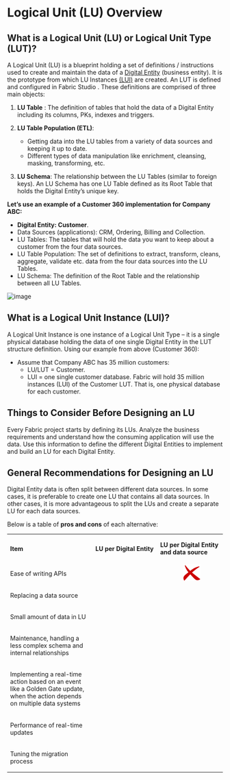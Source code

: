 # Logical Unit (LU) Overview

## What is a Logical Unit (LU) or Logical Unit Type (LUT)?
A Logical Unit (LU) is a blueprint holding a set of definitions / instructions used to create and maintain the data of a [Digital Entity](https://github.com/k2view-academy/K2View-Academy/blob/master/articles/fabric%20overview/fabric%20glossary.md#digital-entity)  (business entity). It is the prototype from which LU Instances [(LUI)](https://github.com/k2view-academy/K2View-Academy/blob/master/articles/fabric%20overview/fabric%20glossary.md#lui)  are created. 
An LUT is defined and configured in Fabric Studio . These definitions are comprised of three main objects:
1. **LU Table** : The definition of tables that hold the data of a Digital Entity including its columns, PKs, indexes and triggers.

2. **LU Table Population  (ETL)**: 
    * Getting data into the LU tables from a variety of data sources and keeping it up to date.
    * Different types of data manipulation like enrichment, cleansing, masking, transforming, etc. 
3. **LU Schema**: The relationship between the LU Tables (similar to foreign keys). An LU Schema  has one LU Table defined as its Root Table that holds the Digital Entity’s unique key.

**Let’s use an example of a Customer 360 implementation for Company ABC:**
* **Digital Entity: Customer**.
* Data Sources (applications): CRM, Ordering, Billing and Collection.
* LU Tables: The tables that will hold the data you want to keep about a customer from the four data sources.
* LU Table Population: The set of definitions to extract, transform, cleans, aggregate, validate   etc. data from the four data sources into the LU Tables.
* LU Schema: The definition of the Root Table and the relationship between all LU Tables.

![image](https://github.com/k2view-academy/K2View-Academy/blob/master/articles/logical_units/images/1.1_LU_Overview.png)

## What is a Logical Unit Instance (LUI)?
A Logical Unit Instance is one instance of a Logical Unit Type – it is a single physical database  holding the data of one single Digital Entity in the LUT structure definition.
Using our example from above (Customer 360):
* Assume that Company ABC has 35 million customers:
   * LU/LUT = Customer.
   * LUI = one single customer database.
Fabric will hold 35 million instances (LUI) of the Customer LUT. That is, one physical database for each customer.

## Things to Consider Before Designing an LU 
Every Fabric project starts by defining its LUs. Analyze the business requirements and understand how the consuming application will use the data. Use this information to define the different Digital Entities to implement and build an LU for each Digital Entity.


## General Recommendations for Designing an LU 
Digital Entity data is often split between different data sources. In some cases, it is preferable to create one LU that contains all data sources. In other cases, it is more advantageous to split the LUs and create a separate LU for each data sources.

Below is a table of **pros and cons** of each alternative:

<table role="table" width="800">
<tbody>
<tr>
<td width="300">
<p><strong>Item</strong></p>
</td>
<td width="250">
<p><strong>LU per Digital Entity</strong></p>
</td>
<td width="250">
<p><strong>LU per Digital Entity and data source</strong></p>
</td>
</tr>
<tr>
<td width="300">
<p>Ease of writing APIs</p>
</td>
<td align="center" width="60">&nbsp; <img src="https://k2vacademy.s3.amazonaws.com/Fabric/1_LU_Schema_and_Overview/1.1_LU_Overview/V_sign.png" alt="" </td>
<td align="center" width="60">&nbsp; <img src="articles/logical_units/images/X.png" alt="" </td>
</tr>
<tr>
<td width="300">
<p>Replacing a data source</p>
</td>
<td align="center" width="60">&nbsp; <img src="https://k2vacademy.s3.amazonaws.com/Fabric/1_LU_Schema_and_Overview/1.1_LU_Overview/X_sign.png" alt="" </td>
<td align="center" width="60">&nbsp; <img src="https://k2vacademy.s3.amazonaws.com/Fabric/1_LU_Schema_and_Overview/1.1_LU_Overview/V_sign.png" alt="" </td>
</tr>
<tr>
<td width="300">
<p>Small amount of data in LU</p>
</td>
<td align="center" width="60">&nbsp; <img src="https://k2vacademy.s3.amazonaws.com/Fabric/1_LU_Schema_and_Overview/1.1_LU_Overview/X_sign.png" alt="" </td>
<td align="center" width="60">&nbsp; <img src="https://k2vacademy.s3.amazonaws.com/Fabric/1_LU_Schema_and_Overview/1.1_LU_Overview/V_sign.png" alt="" </td>
</tr>
<tr>
<td width="250">
<p>Maintenance, handling a less complex schema and internal relationships</p>
</td>
<td align="center" width="60">&nbsp; <img src="https://k2vacademy.s3.amazonaws.com/Fabric/1_LU_Schema_and_Overview/1.1_LU_Overview/X_sign.png" alt="" </td>
<td align="center" width="60">&nbsp; <img src="https://k2vacademy.s3.amazonaws.com/Fabric/1_LU_Schema_and_Overview/1.1_LU_Overview/V_sign.png" alt="" </td>
</tr>
<tr>
<td width="250">
<p>Implementing a real-time action based on an event like a Golden Gate update, when the action depends on multiple data systems</p>
</td>
<td align="center" width="60">&nbsp; <img src="https://k2vacademy.s3.amazonaws.com/Fabric/1_LU_Schema_and_Overview/1.1_LU_Overview/V_sign.png" alt="" </td>
<td align="center" width="60">&nbsp; <img src="https://k2vacademy.s3.amazonaws.com/Fabric/1_LU_Schema_and_Overview/1.1_LU_Overview/X_sign.png" alt="" </td>
</tr>
<tr>
<td width="250">
<p>Performance of real-time updates</p>
</td>
<td align="center" width="60">&nbsp; <img src="https://k2vacademy.s3.amazonaws.com/Fabric/1_LU_Schema_and_Overview/1.1_LU_Overview/X_sign.png" alt="" </td>
<td align="center" width="60">&nbsp; <img src="https://k2vacademy.s3.amazonaws.com/Fabric/1_LU_Schema_and_Overview/1.1_LU_Overview/V_sign.png" alt="" </td>
</tr>
<tr>
<td width="250">
<p>Tuning the migration process</p>
</td>
<td align="center" width="60">&nbsp; <img src="https://k2vacademy.s3.amazonaws.com/Fabric/1_LU_Schema_and_Overview/1.1_LU_Overview/X_sign.png" alt="" </td>
<td align="center" width="60">&nbsp; <img src="https://k2vacademy.s3.amazonaws.com/Fabric/1_LU_Schema_and_Overview/1.1_LU_Overview/V_sign.png" alt="" </td>
</tr>
</tbody>
</table>

